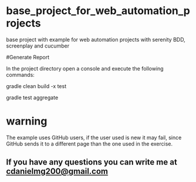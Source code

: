 # base_project_for_web_automation_projects
base project with example for web automation projects with serenity BDD, screenplay and cucumber

#Generate Report

In the project directory open a console and execute the following commands:
 
 gradle clean build -x test
 
 gradle test aggregate
  
# warning
The example uses GitHub users, if the user used is new it may fail, since GitHub sends it to a different page than the one used in the exercise.

## If you have any questions you can write me at cdanielmg200@gmail.com
